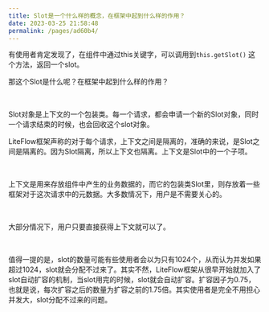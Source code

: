```yaml
---
title: Slot是一个什么样的概念，在框架中起到什么样的作用？
date: 2023-03-25 21:58:48
permalink: /pages/ad60b4/
---
```


有使用者肯定发现了，在组件中通过this关键字，可以调用到`this.getSlot()` 这个方法，返回一个slot。

那这个Slot是什么呢？在框架中起到什么样的作用？

<br>

Slot对象是上下文的一个包装类。每一个请求，都会申请一个新的Slot对象，同时一个请求结束的时候，也会回收这个slot对象。

LiteFlow框架声称的对于每个请求，上下文之间是隔离的，准确的来说，是Slot之间是隔离的。因为Slot隔离，所以上下文也隔离。上下文是Slot中的一个子项。

<br>

上下文是用来存放组件中产生的业务数据的，而它的包装类Slot里，则存放着一些框架对于这次请求中的元数据。大多数情况下，用户是不需要关心的。

<br>

大部分情况下，用户只要直接获得上下文就可以了。

<br>

值得一提的是，slot的数量可能有些使用者会以为只有1024个，从而认为并发如果超过1024，slot就会分配不过来了。其实不然，LiteFlow框架从很早开始就加入了slot自动扩容的机制，当slot用完的时候，slot就会自动扩容。扩容因子为0.75，也就是说，每次扩容之后的数量为扩容之前的1.75倍。其实使用者是完全不用担心并发大，slot分配不过来的问题。
